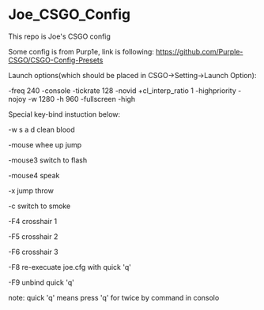 # Joe_CSGO_Config
This repo is Joe's CSGO config

Some config is from Purp1e, link is following: https://github.com/Purple-CSGO/CSGO-Config-Presets

Launch options(which should be placed in CSGO->Setting->Launch Option):

-freq 240 -console -tickrate 128 -novid +cl_interp_ratio 1 -highpriority -nojoy -w 1280 -h 960 -fullscreen -high

Special key-bind instuction below:

  -w s a d        clean blood
  
  -mouse whee up  jump
  
  -mouse3         switch to flash
  
  -mouse4         speak
  
  -x              jump throw
  
  -c              switch to smoke
  
  -F4             crosshair 1
  
  -F5             crosshair 2
  
  -F6             crosshair 3
  
  -F8             re-execuate joe.cfg with quick 'q'
  
  -F9             unbind quick 'q'

note: quick 'q' means press 'q' for twice by command in consolo
